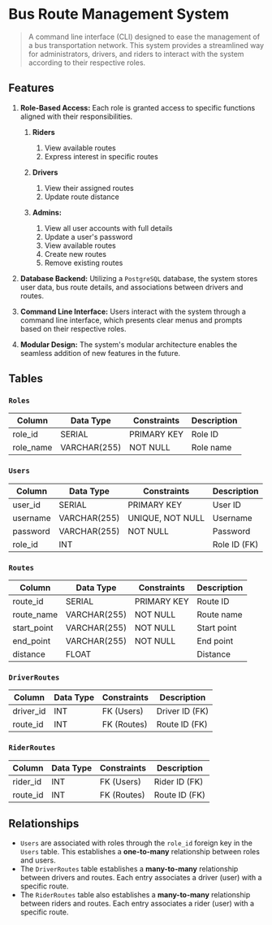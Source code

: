 # Bus Route Management System

> A command line interface (CLI) designed to ease the management of a bus transportation network. This system provides a streamlined way for administrators, drivers, and riders to interact with the system according to their respective roles.

## Features

1. **Role-Based Access:** Each role is granted access to specific functions aligned with their responsibilities.

   1. **Riders**

      1. View available routes
      2. Express interest in specific routes

   2. **Drivers**

      1. View their assigned routes
      2. Update route distance

   3. **Admins:**
      1. View all user accounts with full details
      2. Update a user's password
      3. View available routes
      4. Create new routes
      5. Remove existing routes

2. **Database Backend:** Utilizing a `PostgreSQL` database, the system stores user data, bus route details, and associations between drivers and routes.

3. **Command Line Interface:** Users interact with the system through a command line interface, which presents clear menus and prompts based on their respective roles.

4. **Modular Design:** The system's modular architecture enables the seamless addition of new features in the future.

## Tables

### `Roles`

| Column    | Data Type    | Constraints | Description |
| --------- | ------------ | ----------- | ----------- |
| role_id   | SERIAL       | PRIMARY KEY | Role ID     |
| role_name | VARCHAR(255) | NOT NULL    | Role name   |

### `Users`

| Column   | Data Type    | Constraints      | Description  |
| -------- | ------------ | ---------------- | ------------ |
| user_id  | SERIAL       | PRIMARY KEY      | User ID      |
| username | VARCHAR(255) | UNIQUE, NOT NULL | Username     |
| password | VARCHAR(255) | NOT NULL         | Password     |
| role_id  | INT          |                  | Role ID (FK) |

### `Routes`

| Column      | Data Type    | Constraints | Description |
| ----------- | ------------ | ----------- | ----------- |
| route_id    | SERIAL       | PRIMARY KEY | Route ID    |
| route_name  | VARCHAR(255) | NOT NULL    | Route name  |
| start_point | VARCHAR(255) | NOT NULL    | Start point |
| end_point   | VARCHAR(255) | NOT NULL    | End point   |
| distance    | FLOAT        |             | Distance    |

### `DriverRoutes`

| Column    | Data Type | Constraints | Description    |
| --------- | --------- | ----------- | -------------- |
| driver_id | INT       | FK (Users)  | Driver ID (FK) |
| route_id  | INT       | FK (Routes) | Route ID (FK)  |

### `RiderRoutes`

| Column   | Data Type | Constraints | Description   |
| -------- | --------- | ----------- | ------------- |
| rider_id | INT       | FK (Users)  | Rider ID (FK) |
| route_id | INT       | FK (Routes) | Route ID (FK) |

## Relationships

- `Users` are associated with roles through the `role_id` foreign key in the `Users` table. This establishes a **one-to-many** relationship between roles and users.
- The `DriverRoutes` table establishes a **many-to-many** relationship between drivers and routes. Each entry associates a driver (user) with a specific route.
- The `RiderRoutes` table also establishes a **many-to-many** relationship between riders and routes. Each entry associates a rider (user) with a specific route.
